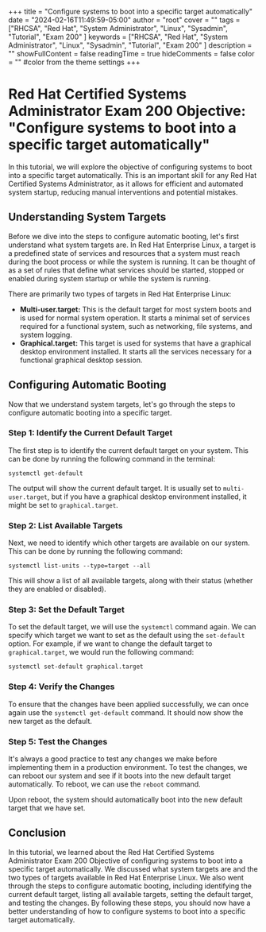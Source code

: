 +++
title = "Configure systems to boot into a specific target automatically"
date = "2024-02-16T11:49:59-05:00"
author = "root"
cover = ""
tags = ["RHCSA", "Red Hat", "System Administrator", "Linux", "Sysadmin", "Tutorial", "Exam 200" ]
keywords = ["RHCSA", "Red Hat", "System Administrator", "Linux", "Sysadmin", "Tutorial", "Exam 200" ]
description = ""
showFullContent = false
readingTime = true
hideComments = false
color = "" #color from the theme settings
+++


# Red Hat Certified Systems Administrator Exam 200 Objective: "Configure systems to boot into a specific target automatically"

In this tutorial, we will explore the objective of configuring systems to boot into a specific target automatically. This is an important skill for any Red Hat Certified Systems Administrator, as it allows for efficient and automated system startup, reducing manual interventions and potential mistakes.

## Understanding System Targets

Before we dive into the steps to configure automatic booting, let's first understand what system targets are. In Red Hat Enterprise Linux, a target is a predefined state of services and resources that a system must reach during the boot process or while the system is running. It can be thought of as a set of rules that define what services should be started, stopped or enabled during system startup or while the system is running.

There are primarily two types of targets in Red Hat Enterprise Linux:
- **Multi-user.target:** This is the default target for most system boots and is used for normal system operation. It starts a minimal set of services required for a functional system, such as networking, file systems, and system logging.
- **Graphical.target:** This target is used for systems that have a graphical desktop environment installed. It starts all the services necessary for a functional graphical desktop session.

## Configuring Automatic Booting

Now that we understand system targets, let's go through the steps to configure automatic booting into a specific target.

### Step 1: Identify the Current Default Target

The first step is to identify the current default target on your system. This can be done by running the following command in the terminal:

```
systemctl get-default
```

The output will show the current default target. It is usually set to `multi-user.target`, but if you have a graphical desktop environment installed, it might be set to `graphical.target`.

### Step 2: List Available Targets

Next, we need to identify which other targets are available on our system. This can be done by running the following command:

```
systemctl list-units --type=target --all
```

This will show a list of all available targets, along with their status (whether they are enabled or disabled).

### Step 3: Set the Default Target

To set the default target, we will use the `systemctl` command again. We can specify which target we want to set as the default using the `set-default` option. For example, if we want to change the default target to `graphical.target`, we would run the following command:

```
systemctl set-default graphical.target
```

### Step 4: Verify the Changes

To ensure that the changes have been applied successfully, we can once again use the `systemctl get-default` command. It should now show the new target as the default.

### Step 5: Test the Changes

It's always a good practice to test any changes we make before implementing them in a production environment. To test the changes, we can reboot our system and see if it boots into the new default target automatically. To reboot, we can use the `reboot` command.

Upon reboot, the system should automatically boot into the new default target that we have set.

## Conclusion

In this tutorial, we learned about the Red Hat Certified Systems Administrator Exam 200 Objective of configuring systems to boot into a specific target automatically. We discussed what system targets are and the two types of targets available in Red Hat Enterprise Linux. We also went through the steps to configure automatic booting, including identifying the current default target, listing all available targets, setting the default target, and testing the changes. By following these steps, you should now have a better understanding of how to configure systems to boot into a specific target automatically. 